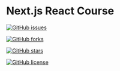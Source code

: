 # Next.js React Course

<a href="https://github.com/alansa90/nextjs-react-course/issues"><img alt="GitHub issues" src="https://img.shields.io/github/issues/alansa90/nextjs-react-course"></a>

<a href="https://github.com/alansa90/nextjs-react-course/network"><img alt="GitHub forks" src="https://img.shields.io/github/forks/alansa90/nextjs-react-course"></a>

<a href="https://github.com/alansa90/nextjs-react-course/stargazers"><img alt="GitHub stars" src="https://img.shields.io/github/stars/alansa90/nextjs-react-course"></a>

<a href="https://github.com/alansa90/nextjs-react-course"><img alt="GitHub license" src="https://img.shields.io/github/license/alansa90/nextjs-react-course"></a>
